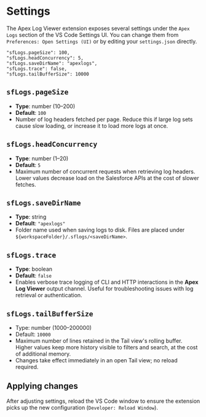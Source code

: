 # Settings

The Apex Log Viewer extension exposes several settings under the `Apex Logs` section of the VS Code Settings UI. You can change them from `Preferences: Open Settings (UI)` or by editing your `settings.json` directly.

```jsonc
"sfLogs.pageSize": 100,
"sfLogs.headConcurrency": 5,
"sfLogs.saveDirName": "apexlogs",
"sfLogs.trace": false,
"sfLogs.tailBufferSize": 10000
```

## `sfLogs.pageSize`

- **Type**: number (10–200)
- **Default**: `100`
- Number of log headers fetched per page. Reduce this if large log sets cause slow loading, or increase it to load more logs at once.

## `sfLogs.headConcurrency`

- **Type**: number (1–20)
- **Default**: `5`
- Maximum number of concurrent requests when retrieving log headers. Lower values decrease load on the Salesforce APIs at the cost of slower fetches.

## `sfLogs.saveDirName`

- **Type**: string
- **Default**: `"apexlogs"`
- Folder name used when saving logs to disk. Files are placed under `${workspaceFolder}/.sflogs/<saveDirName>`.

## `sfLogs.trace`

- **Type**: boolean
- **Default**: `false`
- Enables verbose trace logging of CLI and HTTP interactions in the **Apex Log Viewer** output channel. Useful for troubleshooting issues with log retrieval or authentication.

## `sfLogs.tailBufferSize`

- Type: number (1000–200000)
- Default: `10000`
- Maximum number of lines retained in the Tail view's rolling buffer. Higher values keep more history visible to filters and search, at the cost of additional memory.
- Changes take effect immediately in an open Tail view; no reload required.

## Applying changes

After adjusting settings, reload the VS Code window to ensure the extension picks up the new configuration (`Developer: Reload Window`).
